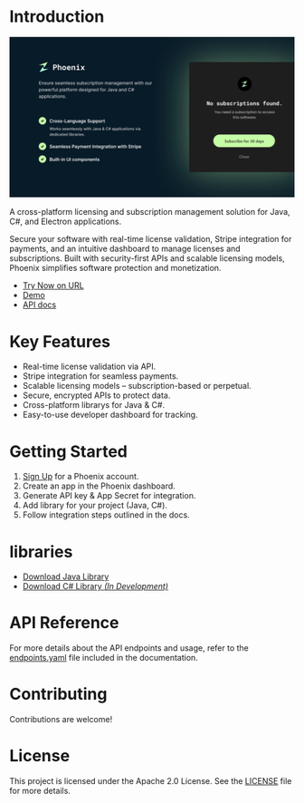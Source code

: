 # Introduction

![image](/docs/banner.png)

A cross-platform licensing and subscription management solution for Java, C#, and Electron applications.

Secure your software with real-time license validation, Stripe integration for payments, and an intuitive dashboard to manage licenses and subscriptions. Built with security-first APIs and scalable licensing models, Phoenix simplifies software protection and monetization.

-   [Try Now on URL](<[frontend](https://phoenix-provider.vercel.app)>)
-   [Demo]()
-   [API docs](https://github.com/vishva-kalhara/phoenix/blob/master/docs/endpoints.yaml)

# Key Features

-   Real-time license validation via API.
-   Stripe integration for seamless payments.
-   Scalable licensing models – subscription-based or perpetual.
-   Secure, encrypted APIs to protect data.
-   Cross-platform librarys for Java & C#.
-   Easy-to-use developer dashboard for tracking.

# Getting Started

1. [Sign Up](https://phoenix-provider.vercel.app) for a Phoenix account.
2. Create an app in the Phoenix dashboard.
3. Generate API key & App Secret for integration.
4. Add library for your project (Java, C#).
5. Follow integration steps outlined in the docs.

# libraries

-   [Download Java Library](https://mvnrepository.com/artifact/io.github.vishva-kalhara/phoenix-client-java)
-   [Download C# Library _(In Development)_]()

# API Reference

For more details about the API endpoints and usage, refer to the [endpoints.yaml](https://github.com/vishva-kalhara/phoenix/blob/master/docs/endpoints.yaml) file included in the documentation.

# Contributing

Contributions are welcome!

# License

This project is licensed under the Apache 2.0 License. See the [LICENSE](https://github.com/vishva-kalhara/phoenix/blob/master/LICENSE) file for more details.
